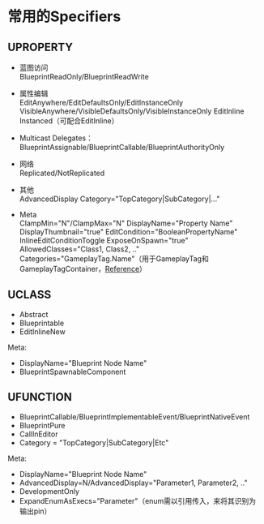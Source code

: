 # 常用的Specifiers

## UPROPERTY

- 蓝图访问  
  BlueprintReadOnly/BlueprintReadWrite

- 属性编辑  
  EditAnywhere/EditDefaultsOnly/EditInstanceOnly
  VisibleAnywhere/VisibleDefaultsOnly/VisibleInstanceOnly
  EditInline
  Instanced（可配合EditInline）

- Multicast Delegates：  
  BlueprintAssignable/BlueprintCallable/BlueprintAuthorityOnly

- 网络  
  Replicated/NotReplicated

- 其他  
  AdvancedDisplay
  Category="TopCategory|SubCategory|..."

- Meta  
  ClampMin="N"/ClampMax="N"
  DisplayName="Property Name"
  DisplayThumbnail="true"
  EditCondition="BooleanPropertyName"
  InlineEditConditionToggle
  ExposeOnSpawn="true"
  AllowedClasses="Class1, Class2, .."
  Categories="GameplayTag.Name"（用于GameplayTag和GameplayTagContainer，[Reference](https://github.com/tranek/GASDocumentation#42-gameplay-tags)）

## UCLASS

- Abstract
- Blueprintable
- EditInlineNew

Meta:

- DisplayName="Blueprint Node Name"
- BlueprintSpawnableComponent

## UFUNCTION

- BlueprintCallable/BlueprintImplementableEvent/BlueprintNativeEvent
- BlueprintPure
- CallInEditor
- Category = "TopCategory|SubCategory|Etc"

Meta:

- DisplayName="Blueprint Node Name"
- AdvancedDisplay=N/AdvancedDisplay="Parameter1, Parameter2, .."
- DevelopmentOnly
- ExpandEnumAsExecs="Parameter"（enum需以引用传入，来将其识别为输出pin）
